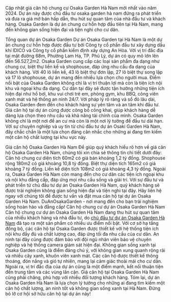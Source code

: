 Cập nhật giá căn hộ chung cư Osaka Garden Hà Nam mới nhất vào năm 2024. Dự án này được chủ đầu tư osaka garden hà nam đứng ra phát triển và đưa ra giá mở bán hấp dẫn, thu hút sự quan tâm của nhà đầu tư và khách hàng. Osaka Garden là dự án chung cư hỗn hợp đầu tiên tại Hà Nam, mang đến không gian sống hiện đại và tiện nghi cho cư dân.

Tổng quan dự án Osaka Garden
Dự án Osaka Garden tại Hà Nam là một dự án chung cư hỗn hợp được đầu tư bởi Công ty cổ phần đầu tư xây dựng dầu khí IDICO và Công ty cổ phần kiểm định xây dựng An Hòa. Với vị trí đắc địa tại mặt đường 68m, Phường Lam Hạ, TP. Phủ Lý, dự án có quy mô lớn lên đến 56.527,2m2.
Osaka Garden cung cấp các loại sản phẩm đa dạng như chung cư, biệt thự liền kề và shophouse, đáp ứng nhu cầu đa dạng của khách hàng. Với 40 lô liền kề, 43 lô biệt thự đơn lập, 27 lô biệt thự song lập và 17 lô shophouse, dự án mang đến nhiều lựa chọn cho người mua.
Điểm nổi bật của Osaka Garden không chỉ là vị trí thuận lợi mà còn là tiện ích nội khu và ngoại khu đa dạng. Cư dân tại đây sẽ được tận hưởng những tiện ích hiện đại như hồ bơi, khu vui chơi trẻ em, phòng gym, khu BBQ, công viên xanh mát và hệ thống an ninh 24/7.
Với pháp lý rõ ràng và sổ đỏ lâu dài, Osaka Garden đem đến cho khách hàng sự yên tâm và an tâm khi đầu tư. Giá căn hộ tại dự án cũng được công bố công khai, giúp khách hàng dễ dàng lựa chọn theo nhu cầu và khả năng tài chính của mình.
Osaka Garden không chỉ là một nơi để an cư mà còn là một nơi lý tưởng để đầu tư dài hạn. Với sự chuyên nghiệp và uy tín từ chủ đầu tư dự án Osaki Garden Hà Nam, đây chắc chắn là một lựa chọn đáng cân nhắc cho những ai đang tìm kiếm một căn hộ chất lượng tại khu vực này.

Giá căn hộ Osaka Garden Hà Nam
Để giúp quý khách hiểu rõ hơn về giá căn hộ Osaka Garden Hà Nam, chúng tôi xin chia sẻ thông tin chi tiết dưới đây:
Căn hộ chung cư diện tích 60m2 có giá bán khoảng 1,2 tỷ đồng.
Shophouse rộng 180m2 có giá khoảng 10,8 tỷ đồng.
Biệt thự diện tích 165m2 có giá khoảng 7 tỷ đồng.
Liền kề diện tích 108m2 có giá khoảng 4,3 tỷ đồng.
Ngoài ra, Osaka Garden Hà Nam còn mang đến cho cư dân các tiện ích ngoại khu và nội khu đẳng cấp, đáp ứng mọi nhu cầu sống và giải trí. Với sự đầu tư và phát triển từ chủ đầu tư dự án Osaka Garden Hà Nam, quý khách hàng sẽ được trải nghiệm không gian sống hiện đại và tiện nghi tại đây.
Hãy liên hệ ngay với chúng tôi để được tư vấn và đặt mua căn hộ tại dự án Osaka Garden Hà Nam. DuAnOsakaGarden - nơi mang đến cho bạn trải nghiệm sống hoàn hảo và đẳng cấp!
Căn hộ chung cư dự án Osaka Garden Hà Nam
Căn hộ chung cư dự án Osaka Garden Hà Nam đang thu hút sự quan tâm của nhiều khách hàng và nhà đầu tư, do [chủ đầu tư dự án Osaka Garden Hà Nam](https://duanosakagarden.com/chu-dau-tu-du-an-osaka-garden-ha-nam/) đã tạo ra một sản phẩm có nhiều ưu điểm nổi bật.
Với cơ sở hạ tầng đồng bộ, các căn hộ tại Osaka Garden được thiết kế với hệ thống tiện ích nội khu đầy đủ và chất lượng cao, đáp ứng tối đa nhu cầu của cư dân. An ninh tại đây cũng được đảm bảo với đội ngũ nhân viên bảo vệ chuyên nghiệp và hệ thống camera giám sát hiện đại.
Không gian sống xanh tại Osaka Garden cũng là điểm đáng chú ý, với không gian xung quanh rộng rãi và nhiều cây xanh, khuôn viên xanh mát. Các căn hộ được thiết kế thông thoáng, đón nắng và gió tự nhiên, mang lại cảm giác thoải mái cho cư dân.
Ngoài ra, vị trí đắc địa của dự án cũng là một điểm mạnh, kết nối thuận tiện đến trung tâm và các vùng lân cận. Giá căn hộ tại Osaka Garden Hà Nam cũng phải chăng, phù hợp với nhiều đối tượng khách hàng.
Tóm lại, dự án Osaka Garden Hà Nam là lựa chọn lý tưởng cho những ai đang tìm kiếm một căn hộ chất lượng, an ninh tốt và không gian sống xanh tại Hà Nam. Đừng bỏ lỡ cơ hội sở hữu căn hộ tại dự án này!


